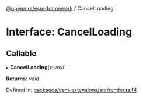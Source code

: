 [@openmrs/esm-framework](../API.md) / CancelLoading

# Interface: CancelLoading

## Callable

▸ **CancelLoading**(): *void*

**Returns:** *void*

Defined in: [packages/esm-extensions/src/render.ts:14](https://github.com/nk183/openmrs-esm-core/blob/master/packages/esm-extensions/src/render.ts#L14)
